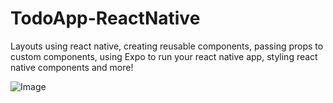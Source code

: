 # TodoApp-ReactNative
Layouts using react native, creating reusable components, passing props to custom components, using Expo to run your react native app,  styling react native components and more!

![Image](https://user-images.githubusercontent.com/67312419/132521343-0545138c-92e5-416b-9f53-b4c6a12883c0.JPG)
